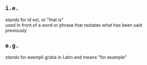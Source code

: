 ## `i.e.`
stands for id est, or "that is"  
used in front of a word or phrase that restates what has been said previously

## `e.g.`
stands for exempli gratia in Latin and means "for example"